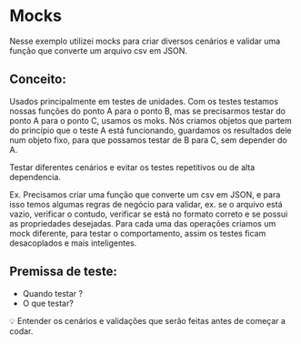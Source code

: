 # Mocks

Nesse exemplo utilizei mocks para criar diversos cenários e validar uma função que converte um arquivo csv em JSON.

## Conceito:

Usados principalmente em testes de unidades. Com os testes testamos nossas funções do ponto A para o ponto B, mas se precisarmos testar do ponto A para o ponto C, usamos os moks. Nós criamos objetos que partem do princípio que o teste A está funcionando, guardamos os resultados dele num objeto fixo, para que possamos testar de B para C, sem depender do A.

Testar diferentes cenários e evitar os testes repetitivos ou de alta dependencia.

Ex. Precisamos criar uma função que converte um csv em JSON, e para isso temos algumas regras de negócio para validar, ex. se o arquivo está vazio, verificar o contudo, verificar se está no formato correto e se possui as propriedades desejadas. Para cada uma das operações criamos um mock diferente, para testar o comportamento, assim os testes ficam desacoplados e mais inteligentes.

## Premissa de teste:

- Quando testar ?
- O que testar?

<aside>
💡 Entender os cenários e validações que serão feitas antes de começar a codar.
</aside>
